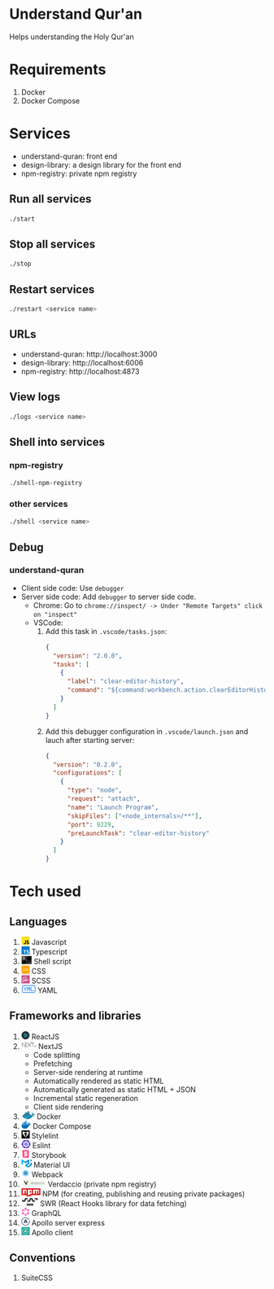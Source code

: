# Understand Qur'an
Helps understanding the Holy Qur'an

# Requirements
1. Docker
1. Docker Compose

# Services
- understand-quran: front end
- design-library: a design library for the front end
- npm-registry: private npm registry

## Run all services
```bash
./start
```

## Stop all services
```bash
./stop
```

## Restart services
```bash
./restart <service name>
```

## URLs

- understand-quran: http://localhost:3000
- design-library: http://localhost:6006
- npm-registry: http://localhost:4873

## View logs
```bash
./logs <service name>
```

## Shell into services
### npm-registry
```bash
./shell-npm-registry
```
### other services
```bash
./shell <service name>
```

## Debug
### understand-quran
- Client side code: Use `debugger`
- Server side code: Add `debugger` to server side code. 
  - Chrome: Go to `chrome://inspect/ -> Under "Remote Targets" click on "inspect"`
  - VSCode:
    1. Add this task in `.vscode/tasks.json`:
        ```json
        {
          "version": "2.0.0",
          "tasks": [
            {
              "label": "clear-editor-history",
              "command": "${command:workbench.action.clearEditorHistory}"
            }
          ]
        }
        ```
    1. Add this debugger configuration in `.vscode/launch.json` and lauch after starting server:
        ```json
        {
          "version": "0.2.0",
          "configurations": [
            {
              "type": "node",
              "request": "attach",
              "name": "Launch Program",
              "skipFiles": ["<node_internals>/**"],
              "port": 9229,
              "preLaunchTask": "clear-editor-history"
            }
          ]
        }
        ```

# Tech used

## Languages
1. <img src="icons/javascript.svg" height="16"/> Javascript
1. <img src="icons/typescript.svg" height="16"/> Typescript
1. <img src="icons/shellscript.png" height="16"/> Shell script
1. <img src="icons/css.png" height="16"/> CSS
1. <img src="icons/sass.png" height="16"/> SCSS
1. <img src="icons/yml.png" height="16"/> YAML

## Frameworks and libraries
1. <img src="icons/react.png" height="16"/> ReactJS
1. <img src="icons/nextjs.jpeg" height="16"/> NextJS
    - Code splitting
    - Prefetching
    - Server-side rendering at runtime
    - Automatically rendered as static HTML
    - Automatically generated as static HTML + JSON
    - Incremental static regeneration
    - Client side rendering
1. <img src="icons/docker.jpeg" height="16"/> Docker
1. <img src="icons/docker_compose.png" height="16"/> Docker Compose
1. <img src="icons/stylelint.png" height="16"/> Stylelint
1. <img src="icons/eslint.png" height="16"/> Eslint
1. <img src="icons/storybook.png" height="16"/> Storybook
1. <img src="icons/material_ui.svg" height="16"/> Material UI
1. <img src="icons/webpack.png" height="16"/> Webpack
1. <img src="icons/verdaccio.png" height="16"/> Verdaccio (private npm registry)
1. <img src="icons/npm.png" height="16"/> NPM (for creating, publishing and reusing private packages)
1. <img src="icons/swr.png" height="16"/> SWR (React Hooks library for data fetching)
1. <img src="icons/graph_ql.png" height="16"/> GraphQL
1. <img src="icons/apollo_server.svg" height="16"/> Apollo server express
1. <img src="icons/apollo_client.jpg" height="16"/> Apollo client

## Conventions
1. SuiteCSS
